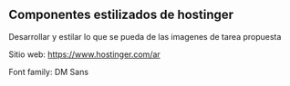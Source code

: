 ## Componentes estilizados de hostinger

Desarrollar y estilar lo que se pueda de las imagenes de tarea propuesta

Sitio web: https://www.hostinger.com/ar

Font family: DM Sans